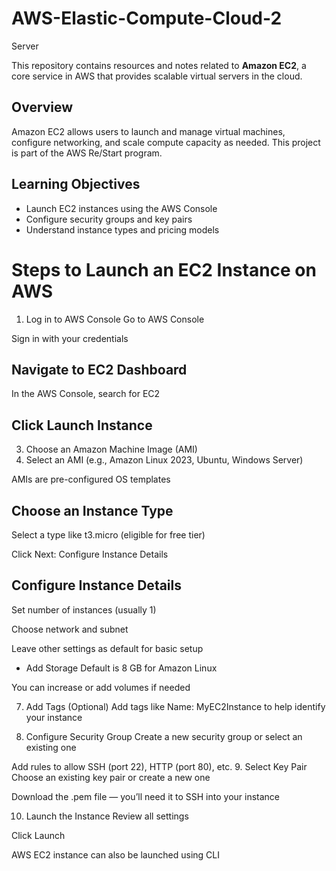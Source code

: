 # AWS-Elastic-Compute-Cloud-2
Server

This repository contains resources and notes related to **Amazon EC2**, a core service in AWS that provides scalable virtual servers in the cloud.

##  Overview
Amazon EC2 allows users to launch and manage virtual machines, configure networking, and scale compute capacity as needed. This project is part of the AWS Re/Start program.

##  Learning Objectives
- Launch EC2 instances using the AWS Console 
- Configure security groups and key pairs
- Understand instance types and pricing models

# Steps to Launch an EC2 Instance on AWS
1. Log in to AWS Console
Go to AWS Console

Sign in with your credentials

## Navigate to EC2 Dashboard
In the AWS Console, search for EC2

## Click Launch Instance

3. Choose an Amazon Machine Image (AMI)
4. Select an AMI (e.g., Amazon Linux 2023, Ubuntu, Windows Server)

AMIs are pre-configured OS templates

## Choose an Instance Type
Select a type like t3.micro (eligible for free tier)

Click Next: Configure Instance Details

## Configure Instance Details
Set number of instances (usually 1)

Choose network and subnet

Leave other settings as default for basic setup
- Add Storage
Default is 8 GB for Amazon Linux

You can increase or add volumes if needed

7. Add Tags (Optional)
Add tags like Name: MyEC2Instance to help identify your instance

8. Configure Security Group
Create a new security group or select an existing one

Add rules to allow SSH (port 22), HTTP (port 80), etc.
9. Select Key Pair
Choose an existing key pair or create a new one

Download the .pem file — you’ll need it to SSH into your instance

10. Launch the Instance
Review all settings

Click Launch

AWS EC2 instance can also be launched using CLI 

  
